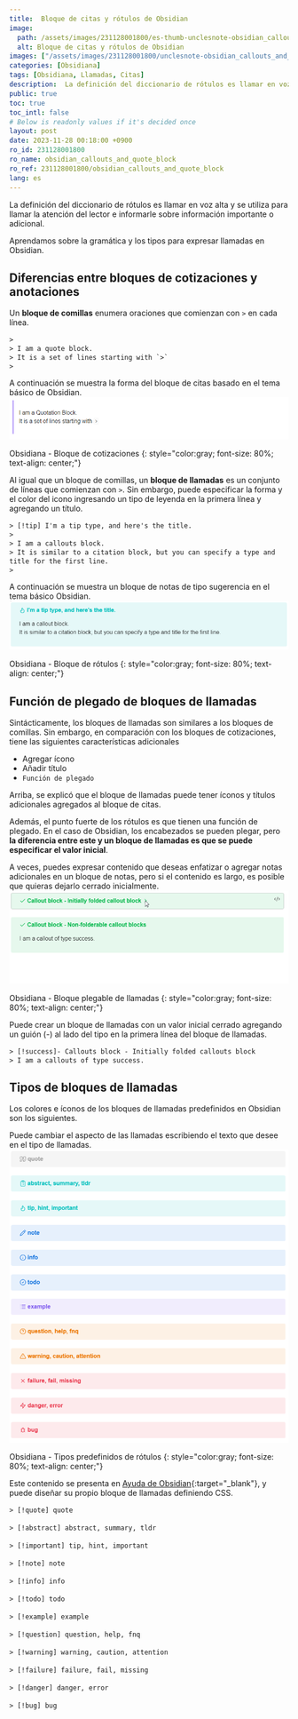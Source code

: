 ```yaml
---
title:  Bloque de citas y rótulos de Obsidian
image:
  path: /assets/images/231128001800/es-thumb-unclesnote-obsidian_callouts_and_quote_block.png
  alt: Bloque de citas y rótulos de Obsidian
images: ["/assets/images/231128001800/unclesnote-obsidian_callouts_and_quote_block-obsidian-quotation_block.png", "/assets/images/231128001800/unclesnote-obsidian_callouts_and_quote_block-obsidian-callouts_block.png", "/assets/images/231128001800/unclesnote-obsidian_callouts_and_quote_block-obsidian-folding_of_callouts_block.gif", "/assets/images/231128001800/unclesnote-obsidian_callouts_and_quote_block-obsidian-callouts_predefined_types.png"]
categories: [Obsidiana]
tags: [Obsidiana, Llamadas, Citas]
description:  La definición del diccionario de rótulos es llamar en voz alta y se utiliza para llamar la atención del lector e informarle sobre información importante o
public: true
toc: true
toc_intl: false
# Below is readonly values if it's decided once
layout: post
date: 2023-11-28 00:18:00 +0900
ro_id: 231128001800
ro_name: obsidian_callouts_and_quote_block
ro_ref: 231128001800/obsidian_callouts_and_quote_block
lang: es
---
```

La definición del diccionario de rótulos es llamar en voz alta y se utiliza para llamar la atención del lector e informarle sobre información importante o adicional.  

Aprendamos sobre la gramática y los tipos para expresar llamadas en Obsidian.  
## Diferencias entre bloques de cotizaciones y anotaciones
Un **bloque de comillas** enumera oraciones que comienzan con `>` en cada línea.  

```
> 
> I am a quote block.
> It is a set of lines starting with `>`
> 
```
A continuación se muestra la forma del bloque de citas basado en el tema básico de Obsidian.  
![Obsidiana - Bloque de cotizaciones](/assets/images/231128001800/unclesnote-obsidian_callouts_and_quote_block-obsidian-quotation_block.png)  

Obsidiana - Bloque de cotizaciones
{: style="color:gray; font-size: 80%; text-align: center;"}

Al igual que un bloque de comillas, un **bloque de llamadas** es un conjunto de líneas que comienzan con `>`. Sin embargo, puede especificar la forma y el color del icono ingresando un tipo de leyenda en la primera línea y agregando un título.  

```
> [!tip] I'm a tip type, and here's the title.
> 
> I am a callouts block. 
> It is similar to a citation block, but you can specify a type and title for the first line.
> 
```
A continuación se muestra un bloque de notas de tipo sugerencia en el tema básico Obsidian.  
![Obsidiana - Bloque de rótulos](/assets/images/231128001800/unclesnote-obsidian_callouts_and_quote_block-obsidian-callouts_block.png)  

Obsidiana - Bloque de rótulos
{: style="color:gray; font-size: 80%; text-align: center;"}

## Función de plegado de bloques de llamadas
Sintácticamente, los bloques de llamadas son similares a los bloques de comillas. Sin embargo, en comparación con los bloques de cotizaciones, tiene las siguientes características adicionales  
- Agregar ícono
- Añadir título
- `Función de plegado`

Arriba, se explicó que el bloque de llamadas puede tener íconos y títulos adicionales agregados al bloque de citas.  

Además, el punto fuerte de los rótulos es que tienen una función de plegado. En el caso de Obsidian, los encabezados se pueden plegar, pero **la diferencia entre este y un bloque de llamadas es que se puede especificar el valor inicial**.  

A veces, puedes expresar contenido que deseas enfatizar o agregar notas adicionales en un bloque de notas, pero si el contenido es largo, es posible que quieras dejarlo cerrado inicialmente.  
![Obsidiana - Bloque plegable de llamadas](/assets/images/231128001800/unclesnote-obsidian_callouts_and_quote_block-obsidian-folding_of_callouts_block.gif)  

Obsidiana - Bloque plegable de llamadas
{: style="color:gray; font-size: 80%; text-align: center;"}

Puede crear un bloque de llamadas con un valor inicial cerrado agregando un guión (-) al lado del tipo en la primera línea del bloque de llamadas.  

```
> [!success]- Callouts block - Initially folded callouts block
> I am a callouts of type success.
```
## Tipos de bloques de llamadas
Los colores e íconos de los bloques de llamadas predefinidos en Obsidian son los siguientes.  

Puede cambiar el aspecto de las llamadas escribiendo el texto que desee en el tipo de llamadas.  
![Obsidiana - Tipos predefinidos de rótulos](/assets/images/231128001800/unclesnote-obsidian_callouts_and_quote_block-obsidian-callouts_predefined_types.png)  

Obsidiana - Tipos predefinidos de rótulos
{: style="color:gray; font-size: 80%; text-align: center;"}

Este contenido se presenta en [Ayuda de Obsidian](https://help.obsidian.md/Editing+and+formatting/Callouts){:target="_blank"}, y puede diseñar su propio bloque de llamadas definiendo CSS.  

```
> [!quote] quote

> [!abstract] abstract, summary, tldr

> [!important] tip, hint, important

> [!note] note

> [!info] info

> [!todo] todo

> [!example] example

> [!question] question, help, fnq

> [!warning] warning, caution, attention

> [!failure] failure, fail, missing

> [!danger] danger, error

> [!bug] bug
```
